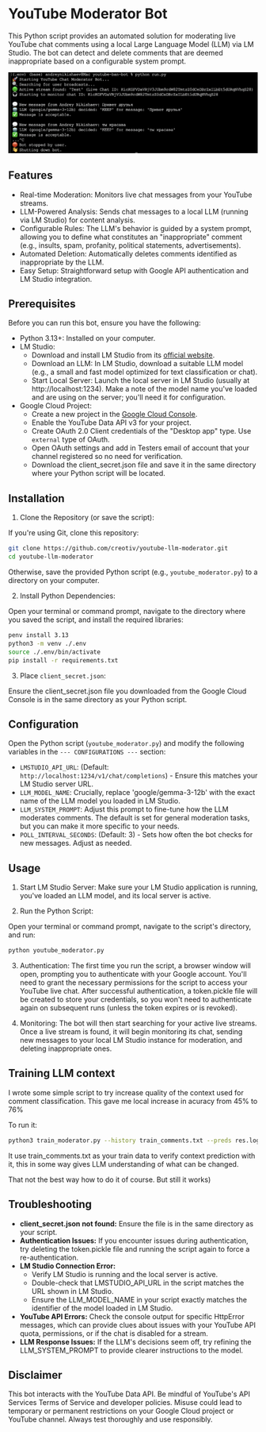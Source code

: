 # YouTube Moderator Bot
This Python script provides an automated solution for moderating live YouTube chat comments using a local Large Language Model (LLM) via LM Studio. The bot can detect and delete comments that are deemed inappropriate based on a configurable system prompt.

![](preview.png)

## Features
* Real-time Moderation: Monitors live chat messages from your YouTube streams.
* LLM-Powered Analysis: Sends chat messages to a local LLM (running via LM Studio) for content analysis.
* Configurable Rules: The LLM's behavior is guided by a system prompt, allowing you to define what constitutes an "inappropriate" comment (e.g., insults, spam, profanity, political statements, advertisements).
* Automated Deletion: Automatically deletes comments identified as inappropriate by the LLM.
* Easy Setup: Straightforward setup with Google API authentication and LM Studio integration.

## Prerequisites
Before you can run this bot, ensure you have the following:

* Python 3.13+: Installed on your computer.
* LM Studio:
    * Download and install LM Studio from its [official website](https://lmstudio.ai).
    * Download an LLM: In LM Studio, download a suitable LLM model (e.g., a small and fast model optimized for text classification or chat).
    * Start Local Server: Launch the local server in LM Studio (usually at http://localhost:1234). Make a note of the model name you've loaded and are using on the server; you'll need it for configuration.
* Google Cloud Project:
    * Create a new project in the [Google Cloud Console](https://console.cloud.google.com/).
    * Enable the YouTube Data API v3 for your project.
    * Create OAuth 2.0 Client credentials of the "Desktop app" type. Use `external` type of OAuth.
    * Open OAuth settings and add in Testers email of account that your channel registered so no need for verification.
    * Download the client_secret.json file and save it in the same directory where your Python script will be located.

## Installation
1. Clone the Repository (or save the script):

If you're using Git, clone this repository:

```Bash
git clone https://github.com/creotiv/youtube-llm-moderator.git
cd youtube-llm-moderator
```

Otherwise, save the provided Python script (e.g., `youtube_moderator.py`) to a directory on your computer.

2. Install Python Dependencies:

Open your terminal or command prompt, navigate to the directory where you saved the script, and install the required libraries:

```Bash
penv install 3.13
python3 -m venv ./.env
source ./.env/bin/activate
pip install -r requirements.txt
``` 

3. Place `client_secret.json`:

Ensure the client_secret.json file you downloaded from the Google Cloud Console is in the same directory as your Python script.

## Configuration

Open the Python script (`youtube_moderator.py`) and modify the following variables in the `--- CONFIGURATIONS ---` section:

* `LMSTUDIO_API_URL`: (Default: `http://localhost:1234/v1/chat/completions`) - Ensure this matches your LM Studio server URL.
* `LLM_MODEL_NAME`: Crucially, replace 'google/gemma-3-12b' with the exact name of the LLM model you loaded in LM Studio.
* `LLM_SYSTEM_PROMPT`: Adjust this prompt to fine-tune how the LLM moderates comments. The default is set for general moderation tasks, but you can make it more specific to your needs.
* `POLL_INTERVAL_SECONDS`: (Default: 3) - Sets how often the bot checks for new messages. Adjust as needed.

## Usage

1. Start LM Studio Server: Make sure your LM Studio application is running, you've loaded an LLM model, and its local server is active.

2. Run the Python Script:

Open your terminal or command prompt, navigate to the script's directory, and run:

```Bash
python youtube_moderator.py
```
 
3. Authentication:
The first time you run the script, a browser window will open, prompting you to authenticate with your Google account. You'll need to grant the necessary permissions for the script to access your YouTube live chat. After successful authentication, a token.pickle file will be created to store your credentials, so you won't need to authenticate again on subsequent runs (unless the token expires or is revoked).

4. Monitoring:
The bot will then start searching for your active live streams. Once a live stream is found, it will begin monitoring its chat, sending new messages to your local LM Studio instance for moderation, and deleting inappropriate ones.

## Training LLM context

I wrote some simple script to try increase quality of the context used for comment classification.
This gave me local increase in acuracy from 45% to 76%

To run it:
```bash
python3 train_moderator.py --history train_comments.txt --preds res.log --input test_comments.txt
```

It use train_comments.txt as your train data to verify context prediction with it, this in some way gives
LLM understanding of what can be changed.

That not the best way how to do it of course. But still it works)

## Troubleshooting

* **client_secret.json not found:** Ensure the file is in the same directory as your script.
* **Authentication Issues:** If you encounter issues during authentication, try deleting the token.pickle file and running the script again to force a re-authentication.
* **LM Studio Connection Error:**
    * Verify LM Studio is running and the local server is active.
    * Double-check that LMSTUDIO_API_URL in the script matches the URL shown in LM Studio.
    * Ensure the LLM_MODEL_NAME in your script exactly matches the identifier of the model loaded in LM Studio.
* **YouTube API Errors:** Check the console output for specific HttpError messages, which can provide clues about issues with your YouTube API quota, permissions, or if the chat is disabled for a stream.
* **LLM Response Issues:** If the LLM's decisions seem off, try refining the LLM_SYSTEM_PROMPT to provide clearer instructions to the model.

## Disclaimer

This bot interacts with the YouTube Data API. Be mindful of YouTube's API Services Terms of Service and developer policies. Misuse could lead to temporary or permanent restrictions on your Google Cloud project or YouTube channel. Always test thoroughly and use responsibly.
